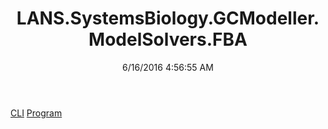﻿---
title: LANS.SystemsBiology.GCModeller.ModelSolvers.FBA
date: 6/16/2016 4:56:55 AM
---

[CLI](T-LANS.SystemsBiology.GCModeller.ModelSolvers.FBA.CLI.html)
[Program](T-LANS.SystemsBiology.GCModeller.ModelSolvers.FBA.Program.html)
